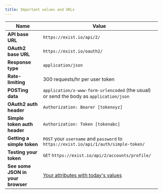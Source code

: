 ```yaml
---
title: Important values and URLs
---
```



Name | Value
-----------------| ------
**API base URL**     | `https://exist.io/api/2/`
**OAuth2 base URL**  | `https://exist.io/oauth2/`
**Response type**| `application/json`
**Rate-limiting**| 300 requests/hr per user token
**POSTing data** | `application/x-www-form-urlencoded` (the usual) or send the body as `application/json`
**OAuth2 auth header** | `Authorization: Bearer [tokenxyz]`
**Simple token auth header** | `Authorization: Token [tokenabc]`
**Getting a simple token** | `POST` your `username` and `password` to `https://exist.io/api/1/auth/simple-token/`
**Testing your token** | `GET` `https://exist.io/api/2/accounts/profile/`
**See some JSON in your browser** | [Your attributes with today's values](https://exist.io/api/2/attributes/with-values/)

